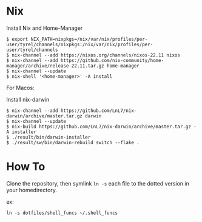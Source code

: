 # Nix

Install Nix and Home-Manager
```shell
$ export NIX_PATH=nixpkgs=/nix/var/nix/profiles/per-user/tyrel/channels/nixpkgs:/nix/var/nix/profiles/per-user/tyrel/channels
$ nix-channel --add https://nixos.org/channels/nixos-22.11 nixos
$ nix-channel --add https://github.com/nix-community/home-manager/archive/release-22.11.tar.gz home-manager 
$ nix-channel --update
$ nix-shell '<home-manager>' -A install
```

For Macos:

Install nix-darwin
```shell
$ nix-channel --add https://github.com/LnL7/nix-darwin/archive/master.tar.gz darwin 
$ nix-channel --update
$ nix-build https://github.com/LnL7/nix-darwin/archive/master.tar.gz -A installer
$ ./result/bin/darwin-installer
$ ./result/sw/bin/darwin-rebuild switch --flake .
```



# How To

Clone the repository, then symlink `ln -s` each file to the dotted version in your homedirectory.

ex:

```ln -s dotfiles/shell_funcs ~/.shell_funcs```
